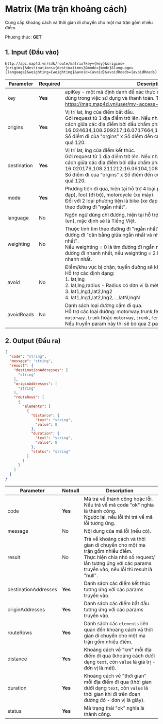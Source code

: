 #  Matrix (Ma trận khoảng cách)
Cung cấp khoảng cách và thời gian di chuyển cho một ma trận gồm nhiều điểm. 

Phương thức: **GET**
## 1. Input (Đầu vào)
```
http://api.map4d.vn/sdk/route/matrix?key={key}&origins={origins}&destinations={destinations}&mode={mode}&language={language}&weighting={weighting}&avoid={avoid}&avoidRoads={avoidRoads}
```
| Parameter   | Required | Description                                                                                                                                                                                                                                                                                                    |
|-------------|----------|----------------------------------------------------------------------------------------------------------------------------------------------------------------------------------------------------------------------------------------------------------------------------------------------------------------|
| key         | **Yes**      | apiKey - một mã định danh để xác thực các yêu cầu liên quan đến projects dùng trong việc sử dụng và thanh toán. Truy cập: https://map.map4d.vn/user/my-access-key/add để tạo key.                                                                                                                              |
| origins     | **Yes**      | Vị trí lat, lng của điểm bắt đầu. <br>Gởi request từ 1 địa điểm trở lên. Nếu nhập từ 2 địa điểm trở lên thì phân cách giữa các địa điểm bởi dấu chấm phẩy ";". Ví dụ: 16.024634,108.209217;16.0717664,108.2236151<br>Số điểm đi của "orgins" x Số điểm đến của "destinations" không được vượt quá 120.                            |
| destination | **Yes**      | Vị trí lat, lng của điểm kết thúc.<br>Gởi request từ 1 địa điểm trở lên. Nếu nhập từ 2 địa điểm trở lên thì phân cách giữa các địa điểm bởi dấu chấm phẩy ";". Ví dụ: 16.020179,108.211212;16.06104,108.2167;16.0591446,108.2212969<br>Số điểm đi của "orgins" x Số điểm đến của "destinations" không được vượt quá 120.          |
| mode        | **Yes**      | Phương tiện đi qua, hiện tại hỗ trợ 4 loại phương tiện: car (xe hơi), bike (xe đạp), foot (đi bộ), motorcycle (xe máy).<br>Đối với 2 loại phương tiện là bike (xe đạp) và foot (đi bộ) thì thuộc tính tìm theo đường đi "ngắn nhất".                                                                           |
| language    | No       | Ngôn ngữ dùng chỉ đường, hiện tại hỗ trợ Tiếng Việt (vi) hoặc Tiếng Anh (en), mặc định sẽ là Tiếng Việt.                                                                                                                                                                                                       |
| weighting   | No       | Thuộc tính tìm theo đường đi "ngắn nhất" hay đường đi "nhanh nhất" hay đường đi "cân bằng giữa ngắn nhất và nhanh nhất",  mặc định là "nhanh nhất". <br>Nếu weighting = 0 là tìm đường đi ngắn nhất, nếu weighting = 1 là tìm đường đi nhanh nhất, nếu weighting = 2 là cân bằng giữa ngắn nhất và nhanh nhất. |
| avoid       | No       | Điểm/khu vực bị chặn, tuyến đường sẽ không đi qua đây. <br>Hỗ trợ các định dạng: <br> 1. lat,lng<br> 2. lat,lng,radius - Radius có đơn vị là mét, nhỏ hơn 50m và lớn hơn 0m <br> 3. lat1,lng1,lat2,lng2<br> 4. lat1,lng1,lat2,lng2,...,latN,lngN                                                               |
| avoidRoads  | No       | Danh sách loại đường cấm đi qua.<br>Hỗ trợ các loại đường: motorway,trunk,ferry,bridge,tunnel. Ví dụ: `motorway,trunk` hoặc `motorway,trunk,ferry,bridge,tunnel`<br>Nếu truyền param này thì sẽ bỏ qua 2 param `weighting` và `avoid`.                                                                             |
## 2. Output (Đầu ra)
```json
{
  "code": "string",
  "message": "string",
  "result": {
    "destinationAddresses": [
      "string"
    ],
    "originAddresses": [
      "string"
    ],
    "routeRows": [
      {
        "elements": [
          {
            "distance": {
              "text": "string",
              "value": 0
            },
            "duration": {
              "text": "string",
              "value": 0
            },
            "status": "string"
          }
        ]
      }
    ]
  }
}
```
| Parameter            | Notnull | Description                                                                                                                                                                        |
|----------------------|---------|------------------------------------------------------------------------------------------------------------------------------------------------------------------------------------|
| code                 | **Yes**     | Mã trả về thành công hoặc lỗi.<br>Nếu trả về mã code "ok" nghĩa là thành công.<br>Ngược lại, nếu lỗi thì trả về mã lỗi tương ứng.                                                  |
| message              | No      | Nội dung của mã lỗi (nếu có).                                                                                                                                                      |
| result               | No      | Trả về khoảng cách và thời gian di chuyển cho một ma trận gồm nhiều điểm.<br>Thực hiện chia nhỏ số request/ lần tương ứng với các params truyền vào, nếu lỗi thì result là "null". |
| destinationAddresses | **Yes**     | Danh sách các điểm kết thúc tương ứng với các params truyền vào.                                                                                                                   |
| originAddresses      | **Yes**     | Danh sách các điểm bắt đầu tương ứng với các params truyền vào.                                                                                                                    |
| routeRows            | **Yes**     | Danh sách các `elements` liên quan đến khoảng cách và thời gian di chuyển cho một ma trận gồm nhiều điểm.                                                                          |
| distance             | **Yes**     | Khoảng cách về "km" mỗi địa điểm đi qua (khoảng cách dưới dạng `text`, còn `value` là giá trị - đơn vị là mét).                                                                    |
| duration             | **Yes**     | Khoảng cách về "thời gian" mỗi địa điểm đi qua (thời gian dưới dạng `text`, còn `value` là thời gian khi đi trên đoạn đường đó - đơn vị là giây).                                  |
| status               | **Yes**     | Mã trạng thái "ok" nghĩa là thành công.                                                                                                                                            |